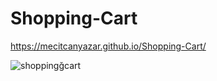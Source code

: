 # Shopping-Cart

https://mecitcanyazar.github.io/Shopping-Cart/

![shoppingğcart](https://user-images.githubusercontent.com/102905078/201343887-327aec2a-a471-4d4a-a8ef-ae0f00f23ba5.png)
